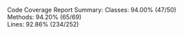 

Code Coverage Report Summary:
  Classes: 94.00% (47/50)    
  Methods: 94.20% (65/69)    
  Lines:   92.86% (234/252)  

